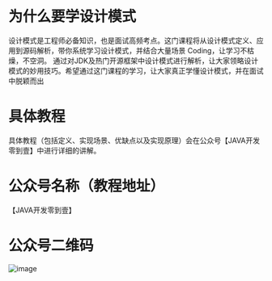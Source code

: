 # 为什么要学设计模式
设计模式是工程师必备知识，也是面试高频考点。这门课程将从设计模式定义、应用到源码解析，带你系统学习设计模式，并结合大量场景 Coding，让学习不枯燥，不空洞。
通过对JDK及热门开源框架中设计模式进行解析，让大家领略设计模式的妙用技巧。希望通过这门课程的学习，让大家真正学懂设计模式，并在面试中脱颖而出


# 具体教程
具体教程（包括定义、实现场景、优缺点以及实现原理）会在公众号【JAVA开发零到壹】中进行详细的讲解。

# 公众号名称（教程地址）
【JAVA开发零到壹】

# 公众号二维码
![image](https://github.com/zsh577531737/designpattern/blob/master/src/main/resources/gognzhonghao.jpg)

